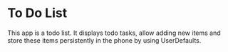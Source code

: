 # To Do List

This app is a todo list. It displays todo tasks, allow adding new items and store these items persistently in the phone by using UserDefaults.
